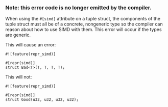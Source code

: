 ### Note: this error code is no longer emitted by the compiler.

When using the `#[simd]` attribute on a tuple struct, the components of the
tuple struct must all be of a concrete, nongeneric type so the compiler can
reason about how to use SIMD with them. This error will occur if the types
are generic.

This will cause an error:

```
#![feature(repr_simd)]

#[repr(simd)]
struct Bad<T>(T, T, T, T);
```

This will not:

```
#![feature(repr_simd)]

#[repr(simd)]
struct Good(u32, u32, u32, u32);
```
